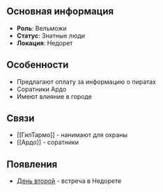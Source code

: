 ## Основная информация
- **Роль**: Вельможи
- **Статус**: Знатные люди
- **Локация**: Недорет

## Особенности
- Предлагают оплату за информацию о пиратах
- Соратники Ардо
- Имеют влияние в городе

## Связи
- [[ГилТармо]] - нанимают для охраны
- [[Ардо]] - соратники

## Появления
- [День второй](obsidian://open?vault=Project%20LUX&file=%D0%9E%D1%82%D1%87%D0%B5%D1%82%D1%8B%2F%D0%94%D0%B5%D0%BD%D1%8C%20%D0%B2%D1%82%D0%BE%D1%80%D0%BE%D0%B9) - встреча в Недорете 